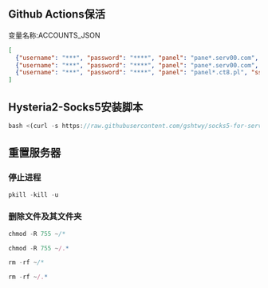 
## Github Actions保活
变量名称:ACCOUNTS_JSON
```json
[
  {"username": "***", "password": "****", "panel": "pane*.serv00.com", "ssh": "s*.serv00.com"},
  {"username": "***", "password": "****", "panel": "pane*.serv00.com", "ssh": "s*.serv00.com"},
  {"username": "***", "password": "****", "panel": "panel*.ct8.pl", "ssh": "s*.ct8.pl"}
]
```
## Hysteria2-Socks5安装脚本
```js
bash <(curl -s https://raw.githubusercontent.com/gshtwy/socks5-for-serv00/main/install-socks5-hysteria.sh)
```

## 重置服务器
### 停止进程
```js
pkill -kill -u 
```
### 删除文件及其文件夹
```js
chmod -R 755 ~/* 
```
```js
chmod -R 755 ~/.* 
```
```js
rm -rf ~/* 
```
```js
rm -rf ~/.* 
```
